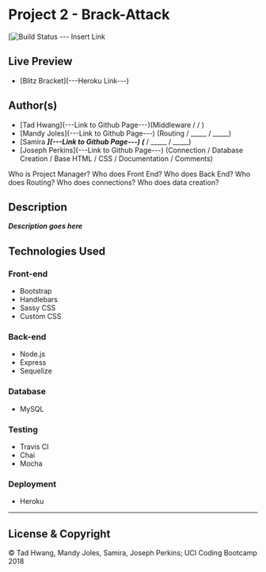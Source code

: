 # Project 2 - Brack-Attack

[![Build Status](-----) --- Insert Link

## Live Preview
 - [Blitz Bracket](---Heroku Link---)

## Author(s)
  - [Tad Hwang](---Link to Github Page---)(Middleware /  / )
  - [Mandy Joles](---Link to Github Page---) (Routing / _____ / _____)
  - [Samira _____](---Link to Github Page---) (_____ / _____ / _____)
  - [Joseph Perkins](---Link to Github Page---) (Connection / Database Creation / Base HTML / CSS / Documentation / Comments)

Who is Project Manager?
Who does Front End?
Who does Back End?
Who does Routing?
Who does connections?
Who does data creation?

## Description
  ***Description goes here***

## Technologies Used

  ### Front-end  
  - Bootstrap
  - Handlebars
  - Sassy CSS
  - Custom CSS

  ### Back-end
  - Node.js
  - Express
  - Sequelize

  ### Database
  - MySQL

  ### Testing
  - Travis CI
  - Chai
  - Mocha

  ### Deployment
  - Heroku

---
## License & Copyright
© Tad Hwang, Mandy Joles, Samira, Joseph Perkins; UCI Coding Bootcamp 2018
